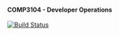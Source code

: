 #### COMP3104 - Developer Operations
[![Build Status](https://app.travis-ci.com/LJCar/comp3104.svg?token=v2qU6Sj9xPzs5srHpqAp&branch=main)](https://app.travis-ci.com/LJCar/comp3104)
